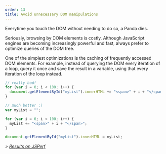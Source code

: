 ```yaml
---
order: 13
title: Avoid unnecessary DOM manipulations
---
```


Everytime you touch the DOM without needing to do so, a Panda dies.

Seriously, browsing by DOM elements is costly. Although JavaScript engines are becoming increasingly powerful and fast, always prefer to optimize queries of the DOM tree.

One of the simplest optimizations is the caching of frequently accessed DOM elements. For example, instead of querying the DOM every iteration of a loop, query it once and save the result in a variable, using that every iteration of the loop instead.

```js
// really bad!
for (var i = 0; i < 100; i++) {
  document.getElementById("myList").innerHTML += "<span>" + i + "</span>";
}
```

```js
// much better :)
var myList = "";

for (var i = 0; i < 100; i++) {
  myList += "<span>" + i + "</span>";
}

document.getElementById("myList").innerHTML = myList;
```

*> [Results on JSPerf](http://jsperf.com/browser-diet-dom-manipulation/11)*
